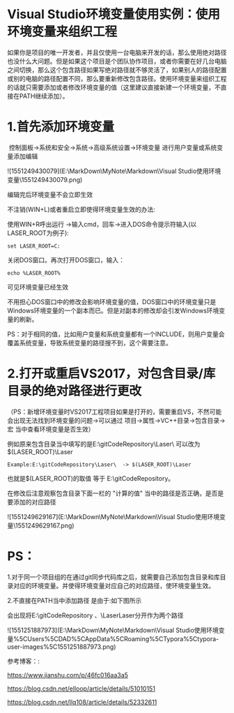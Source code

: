 # Visual Studio环境变量使用实例：使用环境变量来组织工程

​	如果你是项目的唯一开发者，并且仅使用一台电脑来开发的话，那么使用绝对路径也没什么大问题。但是如果这个项目是个团队协作项目，或者你需要在好几台电脑之间切换，那么这个包含路径如果写绝对路径就不够灵活了，如果别人的路径配置或别的电脑的路径配置不同，那么要重新修改包含路径。使用环境变量来组织工程的话就只需要添加或者修改环境变量的值（这里建议直接新建一个环境变量，不直接在PATH继续添加）。

# 1.首先添加环境变量

​	控制面板->系统和安全->系统->高级系统设置->环境变量 进行用户变量或系统变量添加编辑

![1551249430079](E:\MarkDown\MyNote\Markdown\Visual Studio使用环境变量\1551249430079.png)

编辑完后环境变量不会立即生效

不注销(WIN+L)或者重启立即使得环境变量生效的办法:

使用WIN+R呼出运行 ->输入cmd，回车->进入DOS命令提示符输入(以LASER_ROOT为例子):

```
set LASER_ROOT=C:
```

关闭DOS窗口。再次打开DOS窗口，输入：

```
echo %LASER_ROOT% 
```

可见环境变量已经生效

不用担心DOS窗口中的修改会影响环境变量的值，DOS窗口中的环境变量只是Windows环境变量的一个副本而已。但是对副本的修改却会引发Windows环境变量的刷新。

PS：对于相同的值，比如用户变量和系统变量都有一个INCLUDE，则用户变量会覆盖系统变量，导致系统变量的路径搜不到，这个需要注意。

# 2.打开或重启VS2017，对包含目录/库目录的绝对路径进行更改

（PS：新增环境变量时VS2017工程项目如果是打开的，需要重启VS，不然可能会出现无法找到环境变量的问题->可以通过 项目->属性->VC++目录->包含目录->宏 当中查看环境变量是否生效）

例如原来包含目录当中填写的是E:\gitCodeRepository\Laser\ 可以改为$(LASER_ROOT)\Laser

```
Example:E:\gitCodeRepository\Laser\  -> $(LASER_ROOT)\Laser
```

也就是$(LASER_ROOT)的取值 等于 E:\gitCodeRepository。

在修改后注意观察包含目录下面一栏的 "计算的值" 当中的路径是否正确，是否是要添加的对应路径

![1551249629167](E:\MarkDown\MyNote\Markdown\Visual Studio使用环境变量\1551249629167.png)

# PS：

1.对于同一个项目组的在通过git同步代码库之后，就需要自己添加包含目录和库目录对应的环境变量。并使得环境变量对应自己的对应路径，使环境变量生效。

2.不直接在PATH当中添加路径 是由于:如下图所示

会出现将E:\gitCodeRepository  、\LaserLaser分开作为两个路径



![1551251887973](E:\MarkDown\MyNote\Markdown\Visual Studio使用环境变量\%5CUsers%5CDAD%5CAppData%5CRoaming%5CTypora%5Ctypora-user-images%5C1551251887973.png)













参考博客：:

https://www.jianshu.com/p/46fc016aa3a5

https://blog.csdn.net/elloop/article/details/51010151

https://blog.csdn.net/llq108/article/details/52332611